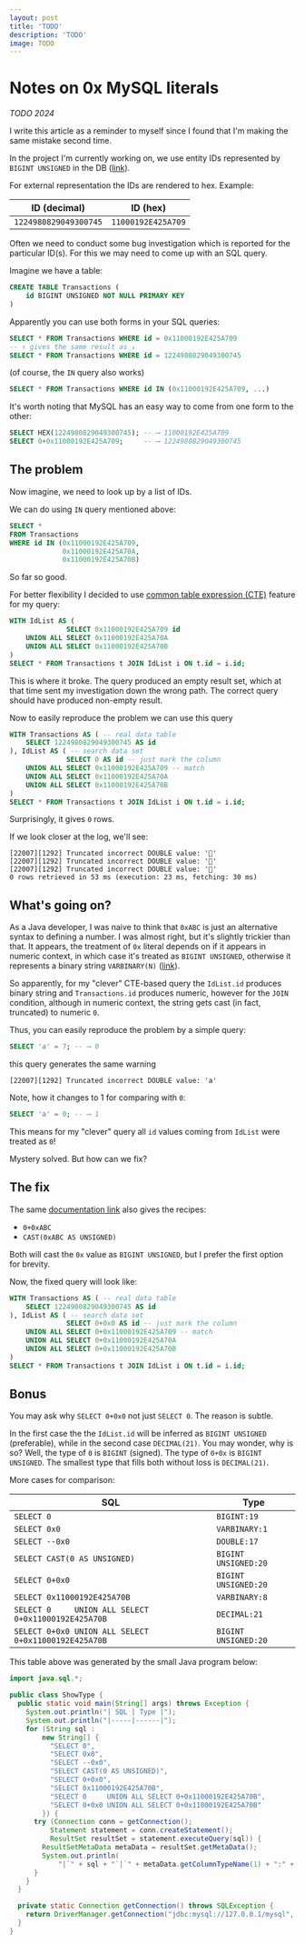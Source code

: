 ```yaml
---
layout: post
title: 'TODO'
description: 'TODO'
image: TODO
---
```


# Notes on 0x MySQL literals

_TODO 2024_

I write this article as a reminder to myself since I found that I'm making the same mistake second time.

In the project I'm currently working on, we use entity IDs represented by `BIGINT UNSIGNED` in the DB ([link](https://dev.mysql.com/doc/refman/8.4/en/integer-types.html)).

For external representation the IDs are rendered to hex. Example:

| ID (decimal)          | ID (hex)           |
|-----------------------|--------------------|
| `1224980829049300745` | `11000192E425A709` |

Often we need to conduct some bug investigation which is reported for the particular ID(s). For this we may need to come up with an SQL query.

Imagine we have a table:
```sql
CREATE TABLE Transactions (
    id BIGINT UNSIGNED NOT NULL PRIMARY KEY
)
```

Apparently you can use both forms in your SQL queries:

```sql
SELECT * FROM Transactions WHERE id = 0x11000192E425A709
-- ↑ gives the same result as ↓
SELECT * FROM Transactions WHERE id = 1224980829049300745
```

(of course, the `IN` query also works)
```sql
SELECT * FROM Transactions WHERE id IN (0x11000192E425A709, ...)
```

It's worth noting that MySQL has an easy way to come from one form to the other:

```sql
SELECT HEX(1224980829049300745); -- ⟶ 11000192E425A709
SELECT 0+0x11000192E425A709;     -- ⟶ 1224980829049300745
```

## The problem

Now imagine, we need to look up by a list of IDs.

We can do using `IN` query mentioned above:

```sql
SELECT *
FROM Transactions
WHERE id IN (0x11000192E425A709,
             0x11000192E425A70A,
             0x11000192E425A70B)
```

So far so good.

For better flexibility I decided to use [common table expression (CTE)](https://dev.mysql.com/doc/refman/8.4/en/with.html) feature for my query:

```sql
WITH IdList AS (
              SELECT 0x11000192E425A709 id
    UNION ALL SELECT 0x11000192E425A70A
    UNION ALL SELECT 0x11000192E425A70B
)
SELECT * FROM Transactions t JOIN IdList i ON t.id = i.id;
```
      
This is where it broke. The query produced an empty result set, which at that time sent my investigation down the wrong path. The correct query should have produced non-empty result.
      
Now to easily reproduce the problem we can use this query

```sql
WITH Transactions AS ( -- real data table
    SELECT 1224980829049300745 AS id
), IdList AS ( -- search data set
              SELECT 0 AS id -- just mark the column
    UNION ALL SELECT 0x11000192E425A709 -- match
    UNION ALL SELECT 0x11000192E425A70A
    UNION ALL SELECT 0x11000192E425A70B
)
SELECT * FROM Transactions t JOIN IdList i ON t.id = i.id;
```

Surprisingly, it gives `0` rows.

If we look closer at the log, we'll see:
```
[22007][1292] Truncated incorrect DOUBLE value: ''
[22007][1292] Truncated incorrect DOUBLE value: ''
[22007][1292] Truncated incorrect DOUBLE value: ''
0 rows retrieved in 53 ms (execution: 23 ms, fetching: 30 ms)
```

## What's going on?

As a Java developer, I was naive to think that `0xABC` is just an alternative syntax to defining a number. I was almost right, but it's slightly trickier than that. It appears, the treatment of `0x` literal depends on if it appears in numeric context, in which case it's treated as `BIGINT UNSIGNED`, otherwise it represents a binary string `VARBINARY(N)` ([link](https://dev.mysql.com/doc/refman/8.4/en/hexadecimal-literals.html)). 

So apparently, for my "clever" CTE-based query the `IdList.id` produces binary string and `Transactions.id` produces numeric, however for the `JOIN` condition, although in numeric context, the string gets cast (in fact, truncated) to numeric `0`.

Thus, you can easily reproduce the problem by a simple query:
```sql
SELECT 'a' = 7; -- ⟶ 0
```
this query generates the same warning
```
[22007][1292] Truncated incorrect DOUBLE value: 'a'
```

Note, how it changes to 1 for comparing with `0`:
```sql
SELECT 'a' = 0; -- ⟶ 1
```

This means for my "clever" query all `id` values coming from `IdList` were treated as `0`!

Mystery solved. But how can we fix?

## The fix

The same [documentation link](https://dev.mysql.com/doc/refman/8.4/en/hexadecimal-literals.html) also gives the recipes:

- `0+0xABC`
- `CAST(0xABC AS UNSIGNED)`

Both will cast the `0x` value as `BIGINT UNSIGNED`, but I prefer the first option for brevity.

Now, the fixed query will look like:

```sql
WITH Transactions AS ( -- real data table
    SELECT 1224980829049300745 AS id
), IdList AS ( -- search data set
              SELECT 0+0x0 AS id -- just mark the column
    UNION ALL SELECT 0+0x11000192E425A709 -- match
    UNION ALL SELECT 0+0x11000192E425A70A
    UNION ALL SELECT 0+0x11000192E425A70B
)
SELECT * FROM Transactions t JOIN IdList i ON t.id = i.id;
```

## Bonus

You may ask why `SELECT 0+0x0` not just `SELECT 0`. The reason is subtle.

In the first case the the `IdList.id` will be inferred as `BIGINT UNSIGNED` (preferable), while in the second case `DECIMAL(21)`. You may wonder, why is so? Well, the type of `0` is `BIGINT` (signed). The type of `0+0x` is `BIGINT UNSIGNED`. The smallest type that fills both without loss is `DECIMAL(21)`.

More cases for comparison:

| SQL | Type |
|-----|------|
|`SELECT 0`|`BIGINT:19`|
|`SELECT 0x0`|`VARBINARY:1`|
|`SELECT --0x0`|`DOUBLE:17`|
|`SELECT CAST(0 AS UNSIGNED)`|`BIGINT UNSIGNED:20`|
|`SELECT 0+0x0`|`BIGINT UNSIGNED:20`|
|`SELECT 0x11000192E425A70B`|`VARBINARY:8`|
|`SELECT 0     UNION ALL SELECT 0+0x11000192E425A70B`|`DECIMAL:21`|
|`SELECT 0+0x0 UNION ALL SELECT 0+0x11000192E425A70B`|`BIGINT UNSIGNED:20`|

This table above was generated by the small Java program below:

```java
import java.sql.*;

public class ShowType {
  public static void main(String[] args) throws Exception {
    System.out.println("| SQL | Type |");
    System.out.println("|-----|------|");
    for (String sql :
        new String[] {
          "SELECT 0",
          "SELECT 0x0",
          "SELECT --0x0",
          "SELECT CAST(0 AS UNSIGNED)",
          "SELECT 0+0x0",
          "SELECT 0x11000192E425A70B",
          "SELECT 0     UNION ALL SELECT 0+0x11000192E425A70B",
          "SELECT 0+0x0 UNION ALL SELECT 0+0x11000192E425A70B"
        }) {
      try (Connection conn = getConnection();
          Statement statement = conn.createStatement();
          ResultSet resultSet = statement.executeQuery(sql)) {
        ResultSetMetaData metaData = resultSet.getMetaData();
        System.out.println(
            "|`" + sql + "`|`" + metaData.getColumnTypeName(1) + ":" + metaData.getPrecision(1) + "`|");
      }
    }
  }

  private static Connection getConnection() throws SQLException {
    return DriverManager.getConnection("jdbc:mysql://127.0.0.1/mysql", "root", "root");
  }
}
```
